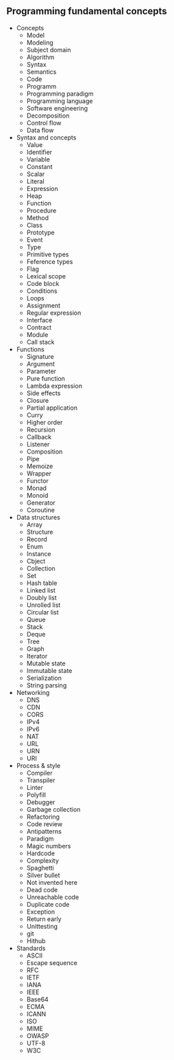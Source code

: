 ## Programming fundamental concepts

- Concepts
  - Model
  - Modeling
  - Subject domain
  - Algorithm
  - Syntax
  - Semantics
  - Code
  - Programm
  - Programming paradigm
  - Programming language
  - Software engineering
  - Decomposition
  - Control flow
  - Data flow
- Syntax and concepts
  - Value
  - Identifier
  - Variable
  - Constant
  - Scalar
  - Literal
  - Expression
  - Heap
  - Function
  - Procedure
  - Method
  - Class
  - Prototype
  - Event
  - Type
  - Primitive types
  - Feference types
  - Flag
  - Lexical scope
  - Code block
  - Conditions
  - Loops
  - Assignment
  - Regular expression
  - Interface
  - Contract
  - Module
  - Call stack
- Functions
  - Signature
  - Argument
  - Parameter
  - Pure function
  - Lambda expression
  - Side effects
  - Closure
  - Partial application
  - Curry
  - Higher order
  - Recursion
  - Callback
  - Listener
  - Composition
  - Pipe
  - Memoize
  - Wrapper
  - Functor
  - Monad
  - Monoid
  - Generator
  - Coroutine
- Data structures
  - Array
  - Structure
  - Record
  - Enum
  - Instance
  - Cbject
  - Collection
  - Set
  - Hash table
  - Linked list
  - Doubly list
  - Unrolled list
  - Circular list
  - Queue
  - Stack
  - Deque
  - Tree
  - Graph
  - Iterator
  - Mutable state
  - Immutable state
  - Serialization
  - String parsing
- Networking
  - DNS
  - CDN
  - CORS
  - IPv4
  - IPv6
  - NAT
  - URL
  - URN
  - URI
- Process & style
  - Compiler
  - Transpiler
  - Linter
  - Polyfill
  - Debugger
  - Garbage collection
  - Refactoring
  - Code review
  - Antipatterns
  - Paradigm
  - Magic numbers
  - Hardcode
  - Complexity
  - Spaghetti
  - Silver bullet
  - Not invented here
  - Dead code
  - Unreachable code
  - Duplicate code
  - Exception
  - Return early
  - Unittesting
  - git
  - Hithub
- Standards
  - ASCII
  - Escape sequence
  - RFC
  - IETF
  - IANA
  - IEEE
  - Base64
  - ECMA
  - ICANN
  - ISO
  - MIME
  - OWASP
  - UTF-8
  - W3C

